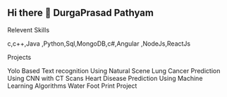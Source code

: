 ## Hi there 👋   DurgaPrasad Pathyam

<!--  A Passionate Full Stack Devoloper
**PrasadPathyam/PrasadPathyam** is a ✨ _special_ ✨ repository because its `README.md` (this file) appears on your GitHub profile.

Here are some ideas to get you started:

- 🔭 I’m currently working on ...  Water Foot print Project
- 🌱 I’m currently learning ... node js, React Js, c# ,Angular
- 👯 I’m looking to collaborate on ...
- 🤔 I’m looking for help with ... Getting Job In Good MNC
- 💬 Ask me about ...Iam a Passionate Devoloper Iam Good At Front end and Backend Devolopment
- 📫 How to reach me: ... prasadpathyam@gmail.com
- 😄 Pronouns: ...
- ⚡ Fun fact: ...
--> Relevent Skills 
c,c++,Java ,Python,Sql,MongoDB,c#,Angular ,NodeJs,ReactJs

 Projects
 
 Yolo Based Text recognition Using Natural Scene
 Lung Cancer Prediction Using CNN with CT Scans
 Heart Disease Prediction Using Machine Learning Algorithms
 Water Foot Print Project   

